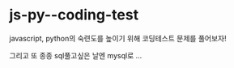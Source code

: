 # js-py--coding-test
javascript, python의 숙련도를 높이기 위해 코딩테스트 문제를 풀어보자!

그리고 또 종종 sql풀고싶은 날엔 mysql로 ...
